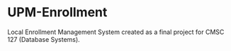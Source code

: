 # UPM-Enrollment
Local Enrollment Management System created as a final project for CMSC 127 (Database Systems). 
